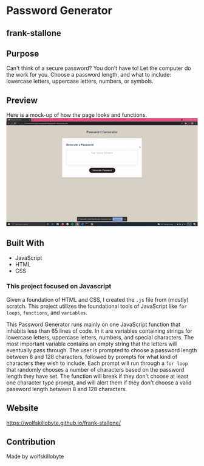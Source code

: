 # Password Generator

## frank-stallone

## Purpose
Can't think of a secure password? You don't have to! Let the computer do the work for you. Choose a password length, and what to include: lowercase letters, uppercase letters, numbers, or symbols.

## Preview
Here is a mock-up of how the page looks and functions.
<img src="assets\images\password-gen.gif"></img>

## Built With
* JavaScript
* HTML
* CSS

### This project focused on Javascript 
Given a foundation of HTML and CSS, I created the ```.js``` file from (mostly) scratch. This project utilizes the foundational tools of JavaScript like ```for loops```, ```functions```, and ```variables```.

This Password Generator runs mainly on one JavaScript function that inhabits less than 65 lines of code. In it are variables containing strings for lowercase letters, uppercase letters, numbers, and special characters. The most important variable contains an empty string that the letters will eventually pass through. The user is prompted to choose a password length between 8 and 128 characters, followed by prompts for what kind of characters they wish to include. Each prompt will run through a ```for loop``` that randomly chooses a number of characters based on the password length they have set. The function will break if they don't choose at least one character type prompt, and will alert them if they don't choose a valid password length between 8 and 128 characters.  

## Website
https://wolfskillobyte.github.io/frank-stallone/

## Contribution
Made by wolfskillobyte
